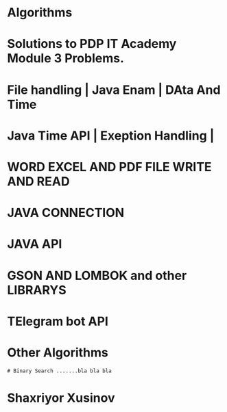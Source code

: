 # Algorithms
# Solutions to PDP IT Academy Module 3 Problems.
# File handling | Java Enam | DAta And Time
# Java Time API | Exeption Handling | 
# WORD EXCEL AND PDF FILE WRITE AND READ 
# JAVA CONNECTION 
# JAVA API
# GSON AND LOMBOK and other  LIBRARYS
# TElegram bot API 
#   Other Algorithms 
    # Binary Search .......bla bla bla 
# Shaxriyor Xusinov
